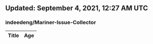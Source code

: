 ## Updated: September 4, 2021, 12:27 AM UTC


### indeedeng/Mariner-Issue-Collector
|**Title**|**Age**|
|:----|:----|